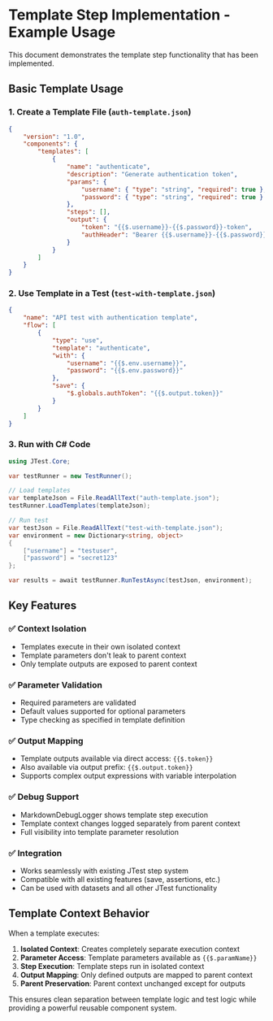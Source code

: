 # Template Step Implementation - Example Usage

This document demonstrates the template step functionality that has been implemented.

## Basic Template Usage

### 1. Create a Template File (`auth-template.json`)

```json
{
    "version": "1.0",
    "components": {
        "templates": [
            {
                "name": "authenticate",
                "description": "Generate authentication token",
                "params": {
                    "username": { "type": "string", "required": true },
                    "password": { "type": "string", "required": true }
                },
                "steps": [],
                "output": {
                    "token": "{{$.username}}-{{$.password}}-token",
                    "authHeader": "Bearer {{$.username}}-{{$.password}}-token"
                }
            }
        ]
    }
}
```

### 2. Use Template in a Test (`test-with-template.json`)

```json
{
    "name": "API test with authentication template",
    "flow": [
        {
            "type": "use",
            "template": "authenticate",
            "with": {
                "username": "{{$.env.username}}",
                "password": "{{$.env.password}}"
            },
            "save": {
                "$.globals.authToken": "{{$.output.token}}"
            }
        }
    ]
}
```

### 3. Run with C# Code

```csharp
using JTest.Core;

var testRunner = new TestRunner();

// Load templates
var templateJson = File.ReadAllText("auth-template.json");
testRunner.LoadTemplates(templateJson);

// Run test
var testJson = File.ReadAllText("test-with-template.json");
var environment = new Dictionary<string, object>
{
    ["username"] = "testuser",
    ["password"] = "secret123"
};

var results = await testRunner.RunTestAsync(testJson, environment);
```

## Key Features

### ✅ Context Isolation
- Templates execute in their own isolated context
- Template parameters don't leak to parent context
- Only template outputs are exposed to parent context

### ✅ Parameter Validation
- Required parameters are validated
- Default values supported for optional parameters
- Type checking as specified in template definition

### ✅ Output Mapping
- Template outputs available via direct access: `{{$.token}}`
- Also available via output prefix: `{{$.output.token}}`
- Supports complex output expressions with variable interpolation

### ✅ Debug Support
- MarkdownDebugLogger shows template step execution
- Template context changes logged separately from parent context
- Full visibility into template parameter resolution

### ✅ Integration
- Works seamlessly with existing JTest step system
- Compatible with all existing features (save, assertions, etc.)
- Can be used with datasets and all other JTest functionality

## Template Context Behavior

When a template executes:

1. **Isolated Context**: Creates completely separate execution context
2. **Parameter Access**: Template parameters available as `{{$.paramName}}`
3. **Step Execution**: Template steps run in isolated context
4. **Output Mapping**: Only defined outputs are mapped to parent context
5. **Parent Preservation**: Parent context unchanged except for outputs

This ensures clean separation between template logic and test logic while providing a powerful reusable component system.